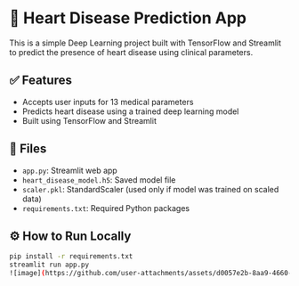 # 💓 Heart Disease Prediction App

This is a simple Deep Learning project built with TensorFlow and Streamlit to predict the presence of heart disease using clinical parameters.

## ✅ Features

- Accepts user inputs for 13 medical parameters
- Predicts heart disease using a trained deep learning model
- Built using TensorFlow and Streamlit

## 📁 Files

- `app.py`: Streamlit web app
- `heart_disease_model.h5`: Saved model file
- `scaler.pkl`: StandardScaler (used only if model was trained on scaled data)
- `requirements.txt`: Required Python packages

## ⚙️ How to Run Locally

```bash
pip install -r requirements.txt
streamlit run app.py
![image](https://github.com/user-attachments/assets/d0057e2b-8aa9-4660-9848-f4e42b740eb7)

